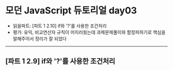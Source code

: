 # 모던 JavaScript 듀토리얼 day03

- 읽을파트: [파트 1 2.10] if와 '?'를 사용한 조건처리
- 평가: 유익, 비교연산자 규칙이 어지러웠는데 과제문제풀이와 함정피하기로 핵심을 말해주어서 정리가 잘 되었다

---

## [파트 1 2.9] if와 '?'를 사용한 조건처리
